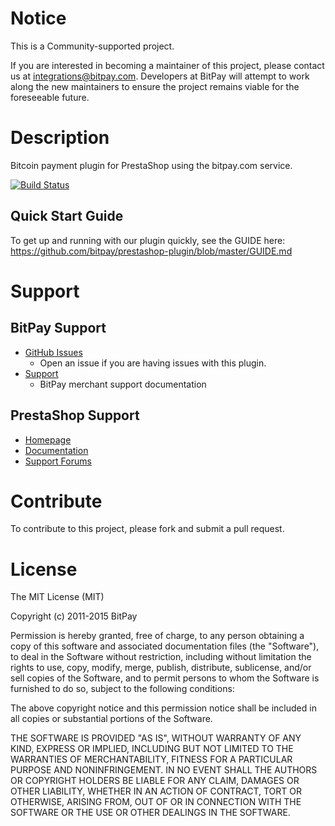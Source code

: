 # Notice

This is a Community-supported project.

If you are interested in becoming a maintainer of this project, please contact us at integrations@bitpay.com. Developers at BitPay will attempt to work along the new maintainers to ensure the project remains viable for the foreseeable future.

# Description

Bitcoin payment plugin for PrestaShop using the bitpay.com service.

[![Build Status](https://travis-ci.org/bitpay/prestashop-plugin.svg?branch=master)](https://travis-ci.org/bitpay/prestashop-plugin)


## Quick Start Guide

To get up and running with our plugin quickly, see the GUIDE here: https://github.com/bitpay/prestashop-plugin/blob/master/GUIDE.md


# Support

## BitPay Support

* [GitHub Issues](https://github.com/bitpay/prestashop-plugin/issues)
  * Open an issue if you are having issues with this plugin.
* [Support](https://support.bitpay.com)
  * BitPay merchant support documentation


## PrestaShop Support

* [Homepage](http://www.prestashop.com)
* [Documentation](http://doc.prestashop.com/)
* [Support Forums](http://www.prestashop.com/forums/)


# Contribute

To contribute to this project, please fork and submit a pull request.


# License

The MIT License (MIT)

Copyright (c) 2011-2015 BitPay

Permission is hereby granted, free of charge, to any person obtaining a copy
of this software and associated documentation files (the "Software"), to deal
in the Software without restriction, including without limitation the rights
to use, copy, modify, merge, publish, distribute, sublicense, and/or sell
copies of the Software, and to permit persons to whom the Software is
furnished to do so, subject to the following conditions:

The above copyright notice and this permission notice shall be included in
all copies or substantial portions of the Software.

THE SOFTWARE IS PROVIDED "AS IS", WITHOUT WARRANTY OF ANY KIND, EXPRESS OR
IMPLIED, INCLUDING BUT NOT LIMITED TO THE WARRANTIES OF MERCHANTABILITY,
FITNESS FOR A PARTICULAR PURPOSE AND NONINFRINGEMENT. IN NO EVENT SHALL THE
AUTHORS OR COPYRIGHT HOLDERS BE LIABLE FOR ANY CLAIM, DAMAGES OR OTHER
LIABILITY, WHETHER IN AN ACTION OF CONTRACT, TORT OR OTHERWISE, ARISING FROM,
OUT OF OR IN CONNECTION WITH THE SOFTWARE OR THE USE OR OTHER DEALINGS IN
THE SOFTWARE.
